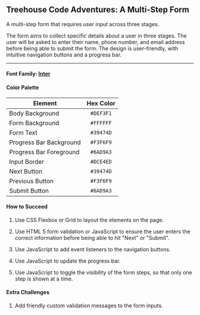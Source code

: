 ## Treehouse Code Adventures: A Multi-Step Form

A multi-step form that requires user input across three stages. 

The form aims to collect specific details about a user in three stages. The user will be asked to enter their name, phone number, and email address before being able to submit the form. The design is user-friendly, with intuitive navigation buttons and a progress bar.

---

#### Font Family: [Inter](https://fonts.google.com/specimen/Inter)

#### Color Palette

| Element                 | Hex Color |
|-------------------------| :-------: |
| Body Background         | `#DEF3F1` |
| Form Background         | `#FFFFFF` |
| Form Text               | `#39474D` |
| Progress Bar Background | `#F3F6F9` |
| Progress Bar Foreground | `#6AD9A3` |
| Input Border            | `#DCE4ED` |
| Next Button             | `#39474D` |
| Previous Button         | `#F3F6F9` |
| Submit Button           | `#6AD9A3` |

#### How to Succeed

1. Use CSS Flexbox or Grid to layout the elements on the page.

2. Use HTML 5 form validation or JavaScript to ensure the user enters the correct information before being able to hit "Next" or "Submit".

3. Use JavaScript to add event listeners to the navigation buttons.

4. Use JavaScript to update the progress bar.

5. Use JavaScript to toggle the visibility of the form steps, so that only one step is shown at a time.

#### Extra Challenges

1. Add friendly custom validation messages to the form inputs.
